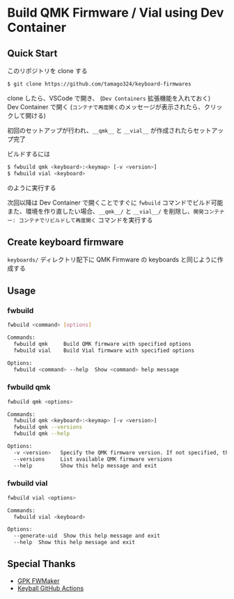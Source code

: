 # Build QMK Firmware / Vial using Dev Container

## Quick Start

このリポジトリを clone する

```sh
$ git clone https://github.com/tamago324/keyboard-firmwares
```

clone したら、VSCode で開き、 (`Dev Containers` 拡張機能を入れておく)  
Dev Container で開く (`コンテナで再度開く`のメッセージが表示されたら、クリックして開ける)  

初回のセットアップが行われ、`__qmk__` と `__vial__` が作成されたらセットアップ完了


ビルドするには

```sh
$ fwbuild qmk <keyboard>:<keymap> [-v <version>]
$ fwbuild vial <keyboard>
```

のように実行する


次回以降は Dev Container で開くことですぐに `fwbuild` コマンドでビルド可能  
また、環境を作り直したい場合、`__qmk__/` と `__vial__/` を削除し、`開発コンテナー: コンテナでリビルドして再度開く` コマンドを実行する

## Create keyboard firmware

`keyboards/` ディレクトリ配下に QMK Firmware の keyboards と同じように作成する  


## Usage

### fwbuild

```sh
fwbuild <command> [options]

Commands:
  fwbuild qmk     Build QMK firmware with specified options
  fwbuild vial    Build Vial firmware with specified options

Options:
  fwbuild <command> --help  Show <command> help message
```

### fwbuild qmk

```sh
fwbuild qmk <options>

Commands:
  fwbuild qmk <keyboard>:<keymap> [-v <version>]
  fwbuild qmk --versions
  fwbuild qmk --help

Options:
  -v <version>   Specify the QMK firmware version. If not specified, the latest tag will be used.
  --versions     List available QMK firmware versions
  --help         Show this help message and exit
```

### fwbuild vial

```sh
fwbuild vial <options>

Commands:
  fwbuild vial <keyboard>

Options:
  --generate-uid  Show this help message and exit
  --help  Show this help message and exit
```


## Special Thanks

* [GPK FWMaker](https://github.com/darakuneko/gpk_fwmaker)
* [Keyball GitHub Actions](https://github.com/Yowkees/keyball/pull/547/files#diff-002f0cf6de5b59906143def2851a94115b1ce39b58995b2ce87ec84efc63d3c2)
